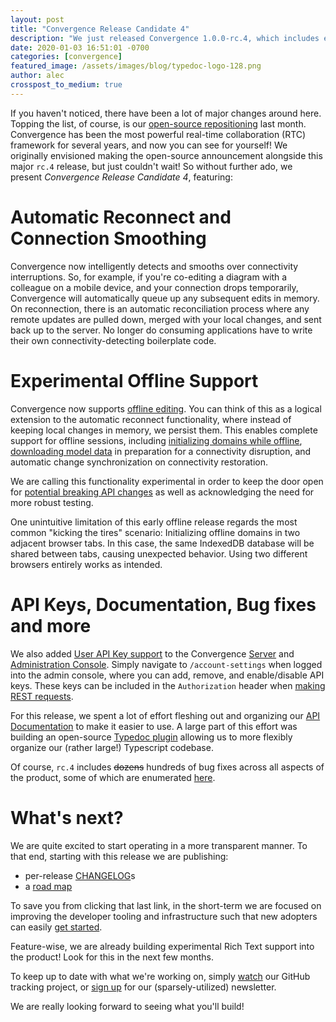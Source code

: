 ```yaml
---
layout: post
title: "Convergence Release Candidate 4"
description: "We just released Convergence 1.0.0-rc.4, which includes eight months (!) of updates across all aspects of the product."
date: 2020-01-03 16:51:01 -0700
categories: [convergence]
featured_image: /assets/images/blog/typedoc-logo-128.png
author: alec
crosspost_to_medium: true
---
```

If you haven't noticed, there have been a lot of major changes around here. Topping the list, of course, is our [open-source repositioning](/blog/2019/11/convergence-is-now-open-source/) last month.  Convergence has been the most powerful real-time collaboration (RTC) framework for several years, and now you can see for yourself!  We originally envisioned making the open-source announcement alongside this major `rc.4` release, but just couldn't wait! So without further ado, we present *Convergence Release Candidate 4*, featuring:

# Automatic Reconnect and Connection Smoothing

Convergence now intelligently detects and smooths over connectivity interruptions.  So, for example, if you're co-editing a diagram with a colleague on a mobile device, and your connection drops temporarily, Convergence will automatically queue up any subsequent edits in memory.  On reconnection, there is an automatic reconciliation process where any remote updates are pulled down, merged with your local changes, and sent back up to the server.  No longer do consuming applications have to write their own connectivity-detecting boilerplate code.

# Experimental Offline Support

Convergence now supports [offline editing](https://docs.convergence.io/guide/offline/overview.html).  You can think of this as a logical extension to the automatic reconnect functionality, where instead of keeping local changes in memory, we persist them.  This enables complete support for offline sessions, including [initializing domains while offline](https://docs.convergence.io/js-api/classes/convergencedomain.html#initializeoffline), [downloading model data](https://docs.convergence.io/js-api/classes/real_time_data.modelservice.html#subscribeoffline) in preparation for a connectivity disruption, and automatic change synchronization on connectivity restoration. 

We are calling this functionality experimental in order to keep the door open for [potential breaking API changes](https://docs.convergence.io/guide/offline/overview.html#Limitations) as well as acknowledging the need for more robust testing.  

One unintuitive limitation of this early offline release regards the most common "kicking the tires" scenario: Initializing offline domains in two adjacent browser tabs.  In this case, the same IndexedDB database will be shared between tabs, causing unexpected behavior.  Using two different browsers entirely works as intended.

# API Keys, Documentation, Bug fixes and more

We also added [User API Key support](https://github.com/convergencelabs/convergence-project/issues/8) to the Convergence [Server](https://github.com/convergencelabs/convergence-server) and [Administration Console](https://github.com/convergencelabs/convergence-admin-console). Simply navigate to `/account-settings` when logged into the admin console, where you can add, remove, and enable/disable API keys. These keys can be included in the `Authorization` header when [making REST requests](https://docs.convergence.io/guide/rest-api/authentication.html).

For this release, we spent a lot of effort fleshing out and organizing our [API Documentation](https://docs.convergence.io/js-api/index.html) to make it easier to use. A large part of this effort was building an open-source [Typedoc plugin](https://github.com/convergencelabs/typedoc-plugin-custom-modules) allowing us to more flexibly organize our (rather large!) Typescript codebase.

Of course, `rc.4` includes ~~dozens~~ hundreds of bug fixes across all aspects of the product, some of which are enumerated [here](https://github.com/convergencelabs/convergence-project/milestone/2?closed=1).

# What's next?

We are quite excited to start operating in a more transparent manner.  To that end, starting with this release we are publishing:

- per-release [CHANGELOG](https://github.com/convergencelabs/convergence-project/wiki/CHANGELOG)s
- a [road map](https://github.com/convergencelabs/convergence-project/wiki/Convergence-Road-Map)

To save you from clicking that last link, in the short-term we are focused on improving the developer tooling and infrastructure such that new adopters can easily [get started](https://convergence.io/quickstart/).

Feature-wise, we are already building experimental Rich Text support into the product! Look for this in the next few months.

To keep up to date with what we're working on, simply [watch](https://github.com/convergencelabs/convergence-project) our GitHub tracking project, or [sign up](https://www.getdrip.com/forms/62786386/submissions) for our (sparsely-utilized) newsletter.

We are really looking forward to seeing what you'll build!